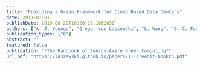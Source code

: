 ```yaml
---
title: "Providing a Green Framework for Cloud Based Data Centers"
date: 2011-01-01
publishDate: 2019-08-22T18:20:18.106283Z
authors: ["A. J. Younge", "Gregor von Laszewski", "L. Wang", "G. C. Fox"]
publication_types: ["6"]
abstract: ""
featured: false
publication: "*The Handbook of Energy-Aware Green Computing*"
url_pdf: "https://laszewski.github.io/papers/11-greenit-bookch.pdf"
---
```


